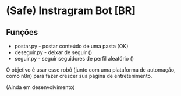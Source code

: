# (Safe) Instragram Bot [BR]

## Funções
- postar.py - postar conteúdo de uma pasta (OK)
- deseguir.py - deixar de seguir ()
- seguir.py - seguir seguidores de perfil aleatório ()

O objetivo é usar esse robô (junto com uma plataforma de automação, como n8n) para fazer crescer sua página de entretenimento.

(Ainda em desenvolvimento)